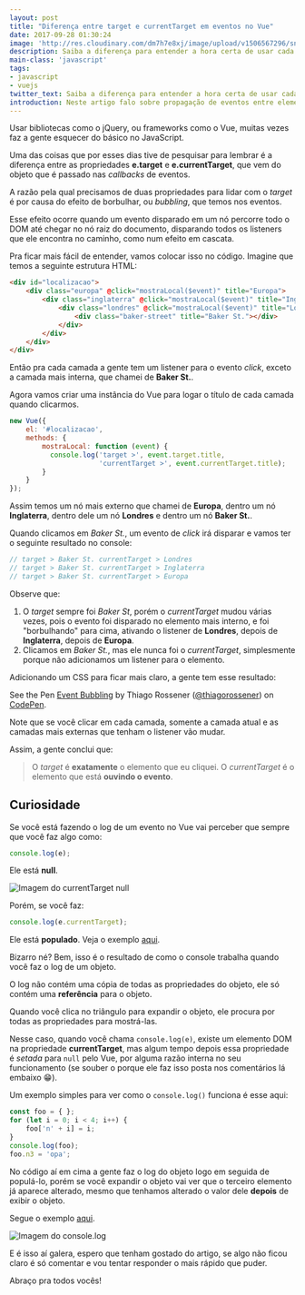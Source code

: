 ```yaml
---
layout: post
title: "Diferença entre target e currentTarget em eventos no Vue"
date: 2017-09-28 01:30:24
image: 'http://res.cloudinary.com/dm7h7e8xj/image/upload/v1506567296/sniper-americano_wmr1a2.jpg'
description: Saiba a diferença para entender a hora certa de usar cada um.
main-class: 'javascript'
tags:
- javascript
- vuejs
twitter_text: Saiba a diferença para entender a hora certa de usar cada um.
introduction: Neste artigo falo sobre propagação de eventos entre elementos do DOM.
---
```


Usar bibliotecas como o jQuery, ou frameworks como o Vue, muitas vezes faz a gente
esquecer do básico no JavaScript.

Uma das coisas que por esses dias tive de pesquisar para lembrar é a diferença entre
as propriedades **e.target** e **e.currentTarget**, que vem do objeto que é passado nas
*callbacks* de eventos.

A razão pela qual precisamos de duas propriedades para lidar com o *target* é por causa
do efeito de borbulhar, ou *bubbling*, que temos nos eventos.

Esse efeito ocorre quando um evento disparado em um nó percorre todo o DOM até chegar no nó raiz do documento, disparando todos os listeners que ele encontra no caminho, como num efeito em cascata.

Pra ficar mais fácil de entender, vamos colocar isso no código. Imagine que temos a seguinte estrutura HTML:

```html
<div id="localizacao">
    <div class="europa" @click="mostraLocal($event)" title="Europa">
        <div class="inglaterra" @click="mostraLocal($event)" title="Inglaterra">
            <div class="londres" @click="mostraLocal($event)" title="Londres">
                <div class="baker-street" title="Baker St."></div>
            </div>
        </div>
    </div>
</div>
```

Então pra cada camada a gente tem um listener para o evento *click*, exceto a camada
mais interna, que chamei de **Baker St.**.

Agora vamos criar uma instância do Vue para logar o título de cada camada quando
clicarmos.

```js
new Vue({
    el: '#localizacao',
    methods: {
        mostraLocal: function (event) {
          console.log('target >', event.target.title,
                      'currentTarget >', event.currentTarget.title);
        }
    }
});
```

Assim temos um nó mais externo que chamei de **Europa**, dentro um nó **Inglaterra**,
dentro dele um nó **Londres** e dentro um nó **Baker St.**.

Quando clicamos em *Baker St.*, um evento de *click* irá disparar e vamos ter o
seguinte resultado no console:

```js
// target > Baker St. currentTarget > Londres
// target > Baker St. currentTarget > Inglaterra
// target > Baker St. currentTarget > Europa
```

Observe que:

1. O *target* sempre foi *Baker St*, porém o *currentTarget* mudou várias vezes, pois o evento foi disparado no elemento mais interno, e foi "borbulhando" para cima, ativando o listener de **Londres**, depois de **Inglaterra**, depois de **Europa**.
1. Clicamos em *Baker St.*, mas ele nunca foi o *currentTarget*, simplesmente porque não adicionamos um listener para o elemento.

Adicionando um CSS para ficar mais claro, a gente tem esse resultado:

<p data-height="408" data-theme-id="0" data-slug-hash="boWeyv" data-default-tab="result" data-user="thiagorossener" data-embed-version="2" data-pen-title="Event bubbling 1" class="codepen">See the Pen <a href="https://codepen.io/thiagorossener/pen/boWeyv/">Event Bubbling</a> by Thiago Rossener (<a href="https://codepen.io/thiagorossener">@thiagorossener</a>) on <a href="https://codepen.io">CodePen</a>.</p>
<script async src="https://production-assets.codepen.io/assets/embed/ei.js"></script>

Note que se você clicar em cada camada, somente a camada atual e as camadas mais externas que tenham o listener vão mudar.

Assim, a gente conclui que:

> O *target* é **exatamente** o elemento que eu cliquei. O *currentTarget* é o elemento que está **ouvindo o evento**.

## Curiosidade

Se você está fazendo o log de um evento no Vue vai perceber que sempre que você faz algo como:

```js
console.log(e);
```

Ele está **null**.

![Imagem do currentTarget null](http://res.cloudinary.com/dm7h7e8xj/image/upload/v1506602334/current-target-null_kno3cf.png)

Porém, se você faz:

```js
console.log(e.currentTarget);
```

Ele está **populado**. Veja o exemplo [aqui](https://codepen.io/thiagorossener/pen/xXdWEM).

Bizarro né? Bem, isso é o resultado de como o console trabalha quando você faz o log
de um objeto.

O log não contém uma cópia de todas as propriedades do objeto, ele só contém uma **referência**
para o objeto.

Quando você clica no triângulo para expandir o objeto, ele procura por todas as propriedades
para mostrá-las.

Nesse caso, quando você chama `console.log(e)`, existe um elemento DOM na propriedade **currentTarget**, mas algum tempo depois essa propriedade é *setada* para `null` pelo Vue, por alguma razão interna no seu funcionamento (se souber o porque ele faz isso posta nos comentários lá embaixo 😁).

Um exemplo simples para ver como o `console.log()` funciona é esse aqui:

```js
const foo = { };
for (let i = 0; i < 4; i++) {
    foo['n' + i] = i;
}
console.log(foo);
foo.n3 = 'opa';
```

No código aí em cima a gente faz o log do objeto logo em seguida de populá-lo,
porém se você expandir o objeto vai ver que o terceiro elemento já aparece alterado, mesmo que tenhamos alterado o valor dele **depois** de exibir o objeto.

Segue o exemplo [aqui](https://codepen.io/thiagorossener/pen/YrVegb).

![Imagem do console.log](http://res.cloudinary.com/dm7h7e8xj/image/upload/v1506601896/console-log_gyyl6a.png)

E é isso aí galera, espero que tenham gostado do artigo, se algo não ficou claro é
só comentar e vou tentar responder o mais rápido que puder.

Abraço pra todos vocês!




